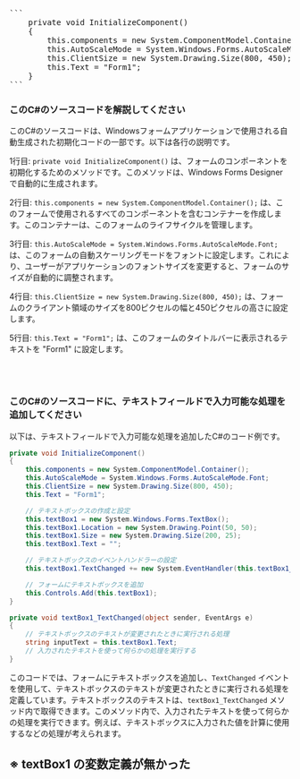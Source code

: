 <pre>
```
    private void InitializeComponent()
    {
        this.components = new System.ComponentModel.Container();
        this.AutoScaleMode = System.Windows.Forms.AutoScaleMode.Font;
        this.ClientSize = new System.Drawing.Size(800, 450);
        this.Text = "Form1";
    }
```
</pre>
### このC#のソースコードを解説してください

このC#のソースコードは、Windowsフォームアプリケーションで使用される自動生成された初期化コードの一部です。以下は各行の説明です。

1行目: `private void InitializeComponent()` は、フォームのコンポーネントを初期化するためのメソッドです。このメソッドは、Windows Forms Designerで自動的に生成されます。

2行目: `this.components = new System.ComponentModel.Container();` は、このフォームで使用されるすべてのコンポーネントを含むコンテナーを作成します。このコンテナーは、このフォームのライフサイクルを管理します。

3行目: `this.AutoScaleMode = System.Windows.Forms.AutoScaleMode.Font;` は、このフォームの自動スケーリングモードをフォントに設定します。これにより、ユーザーがアプリケーションのフォントサイズを変更すると、フォームのサイズが自動的に調整されます。

4行目: `this.ClientSize = new System.Drawing.Size(800, 450);` は、フォームのクライアント領域のサイズを800ピクセルの幅と450ピクセルの高さに設定します。

5行目: `this.Text = "Form1";` は、このフォームのタイトルバーに表示されるテキストを "Form1" に設定します。

<br><br>

### このC#のソースコードに、テキストフィールドで入力可能な処理を追加してください

以下は、テキストフィールドで入力可能な処理を追加したC#のコード例です。

```cs
private void InitializeComponent()
{
    this.components = new System.ComponentModel.Container();
    this.AutoScaleMode = System.Windows.Forms.AutoScaleMode.Font;
    this.ClientSize = new System.Drawing.Size(800, 450);
    this.Text = "Form1";

    // テキストボックスの作成と設定
    this.textBox1 = new System.Windows.Forms.TextBox();
    this.textBox1.Location = new System.Drawing.Point(50, 50);
    this.textBox1.Size = new System.Drawing.Size(200, 25);
    this.textBox1.Text = "";

    // テキストボックスのイベントハンドラーの設定
    this.textBox1.TextChanged += new System.EventHandler(this.textBox1_TextChanged);

    // フォームにテキストボックスを追加
    this.Controls.Add(this.textBox1);
}

private void textBox1_TextChanged(object sender, EventArgs e)
{
    // テキストボックスのテキストが変更されたときに実行される処理
    string inputText = this.textBox1.Text;
    // 入力されたテキストを使って何らかの処理を実行する
}
```

このコードでは、フォームにテキストボックスを追加し、`TextChanged` イベントを使用して、テキストボックスのテキストが変更されたときに実行される処理を定義しています。テキストボックスのテキストは、`textBox1_TextChanged` メソッド内で取得できます。このメソッド内で、入力されたテキストを使って何らかの処理を実行できます。例えば、テキストボックスに入力された値を計算に使用するなどの処理が考えられます。

## ※ textBox1 の変数定義が無かった
